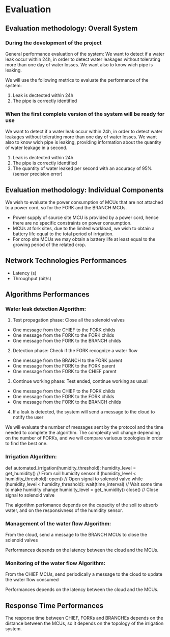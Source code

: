 # Evaluation

## Evaluation methodology: Overall System

### During the development of the project

General performance evaluation of the system:
We want to detect if a water leak occur within 24h, in order to detect water leakages without tolerating more than one day of water losses. We want also to know wich pipe is leaking.

We will use the following metrics to evaluate the performance of the system:

1. Leak is dectected within 24h
2. The pipe is correctly identified

### When the first complete version of the system will be ready for use

We want to detect if a water leak occur within 24h, in order to detect water leakages without tolerating more than one day of water losses. We want also to know wich pipe is leaking, providing information about the quantity of water leakage in a second.

1. Leak is dectected within 24h
2. The pipe is correctly identified
3. The quantity of water leaked per second with an accuracy of 95% (sensor precision error)

## Evaluation methodology: Individual Components

We wish to evaluate the power consumption of MCUs that are not attached to a power cord, so for the FORK and the BRANCH MCUs.

+ Power supply of source site MCU is provided by a power cord, hence there are no specific constraints on power consumption.
+ MCUs at fork sites, due to the limited workload, we wish to obtain a battery life equal to the total period of irrigation.
+ For crop site MCUs we may obtain a battery life at least equal to the growing period of the related crop.

## Network Technologies Performances

+ Latency (s)
+ Throughput (bit/s)

## Algorithms Performances

### Water leak detection Algorithm:

1. Test propagation phase: Close all the solenoid valves

+ One message from the CHIEF to the FORK childs
+ One message from the FORK to the FORK childs
+ One message from the FORK to the BRANCH childs

2. Detection phase: Check if the FORK recognize a water flow

+ One message from the BRANCH to the FORK parent
+ One message from the FORK to the FORK parent
+ One message from the FORK to the CHIEF parent

3. Continue working phase: Test ended, continue working as usual

+ One message from the CHIEF to the FORK childs
+ One message from the FORK to the FORK childs
+ One message from the FORK to the BRANCH childs

4. If a leak is detected, the system will send a message to the cloud to notify the user

We will evaluate the number of messages sent by the protocol and the time needed to complete the algorithm.
The complexity will change depending on the number of FORKs, and we will compare variuous topologies in order to find the best one.

### Irrigation Algorithm:

def automated_irrigation(humidity_threshold):
  humidity_level = get_humidity() // From soil humidity sensor
  if (humidity_level < humidity_threshold):
    open()  // Open signal to solenoid valve
    while (humidity_level < humidity_threshold):
      wait(time_interval) // Wait some time to make humidity change
      humidity_level = get_humidity()
    close()  // Close signal to solenoid valve

The algorithm perfomance depends on the capacity of the soil to absorb water, and on the responsivness of the humidity sensor. 

### Management of the water flow Algorithm:

From the cloud, send a message to the BRANCH MCUs to close the solenoid valves

Performances depends on the latency between the cloud and the MCUs.

### Monitoring of the water flow Algorithm:

From the CHIEF MCUs, send periodically a message to the cloud to update the water flow consumed

Performances depends on the latency between the cloud and the MCUs.

## Response Time Performances

The response time between CHIEF, FORKs and BRANCHEs depends on the distance between the MCUs, so it depends on the topology of the irrigation system.
